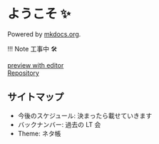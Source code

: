 # ようこそ ✨

Powered by [mkdocs.org](https://www.mkdocs.org).

!!! Note
    工事中 🛠️

[preview with editor](https://gitpod.io/#https://github.com/kitsystemyou/LT_Portal)  
[Repository](https://github.com/kitsystemyou/LT_Portal)

## サイトマップ

* 今後のスケジュール: 決まったら載せていきます
* バックナンバー: 過去の LT 会
* Theme: ネタ帳